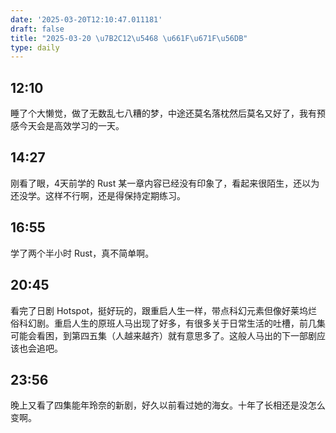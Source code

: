```yaml
---
date: '2025-03-20T12:10:47.011181'
draft: false
title: "2025-03-20 \u7B2C12\u5468 \u661F\u671F\u56DB"
type: daily
---
```


## 12:10

睡了个大懒觉，做了无数乱七八糟的梦，中途还莫名落枕然后莫名又好了，我有预感今天会是高效学习的一天。


## 14:27

刚看了眼，4天前学的 Rust 某一章内容已经没有印象了，看起来很陌生，还以为还没学。这样不行啊，还是得保持定期练习。


## 16:55

学了两个半小时 Rust，真不简单啊。


## 20:45

看完了日剧 Hotspot，挺好玩的，跟重启人生一样，带点科幻元素但像好莱坞烂俗科幻剧。重启人生的原班人马出现了好多，有很多关于日常生活的吐槽，前几集可能会看困，到第四五集（人越来越齐）就有意思多了。这般人马出的下一部剧应该也会追吧。


## 23:56

晚上又看了四集能年玲奈的新剧，好久以前看过她的海女。十年了长相还是没怎么变啊。

